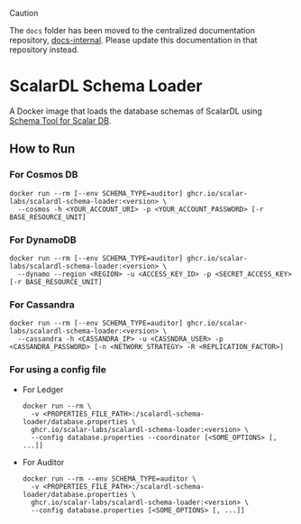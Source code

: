 > [!CAUTION]
> 
> The `docs` folder has been moved to the centralized documentation repository, [docs-internal](https://github.com/scalar-labs/docs-internal). Please update this documentation in that repository instead.

# ScalarDL Schema Loader

A Docker image that loads the database schemas of ScalarDL using [Schema Tool for Scalar DB](https://github.com/scalar-labs/scalardb/tree/master/schema-loader/).

## How to Run

### For Cosmos DB

```console
docker run --rm [--env SCHEMA_TYPE=auditor] ghcr.io/scalar-labs/scalardl-schema-loader:<version> \
  --cosmos -h <YOUR_ACCOUNT_URI> -p <YOUR_ACCOUNT_PASSWORD> [-r BASE_RESOURCE_UNIT]
```

### For DynamoDB

```console
docker run --rm [--env SCHEMA_TYPE=auditor] ghcr.io/scalar-labs/scalardl-schema-loader:<version> \
  --dynamo --region <REGION> -u <ACCESS_KEY_ID> -p <SECRET_ACCESS_KEY> [-r BASE_RESOURCE_UNIT]
```

### For Cassandra

```console
docker run --rm [--env SCHEMA_TYPE=auditor] ghcr.io/scalar-labs/scalardl-schema-loader:<version> \
  --cassandra -h <CASSANDRA_IP> -u <CASSNDRA_USER> -p <CASSANDRA_PASSWORD> [-n <NETWORK_STRATEGY> -R <REPLICATION_FACTOR>]
```

### For using a config file

* For Ledger
  ```console
  docker run --rm \
    -v <PROPERTIES_FILE_PATH>:/scalardl-schema-loader/database.properties \
    ghcr.io/scalar-labs/scalardl-schema-loader:<version> \
    --config database.properties --coordinator [<SOME_OPTIONS> [, ...]]
  ```

* For Auditor
  ```console
  docker run --rm --env SCHEMA_TYPE=auditor \
    -v <PROPERTIES_FILE_PATH>:/scalardl-schema-loader/database.properties \
    ghcr.io/scalar-labs/scalardl-schema-loader:<version> \
    --config database.properties [<SOME_OPTIONS> [, ...]]
  ```
